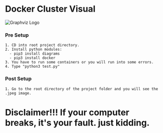 # Docker Cluster Visual
![Graphviz Logo](https://graphviz.org/Resources/app.png)


### Pre Setup
```
1. CD into root project directory.
2. Install python modules: 
  - pip3 install diagrams
  - pip3 install docker
3. You have to run some containers or you will run into some errors.
4. Type "python3 test.py" 
```

### Post Setup
```
1. Go to the root directory of the project folder and you will see the .jpeg image. 
```

                          


# Disclaimer!!! If your computer breaks, it's your fault. just kidding. 
